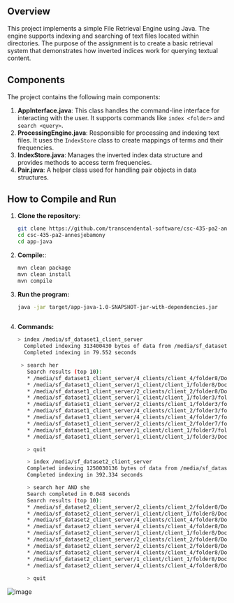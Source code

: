 ## Overview

This project implements a simple File Retrieval Engine using Java. The engine supports indexing and searching of text files located within directories. The purpose of the assignment is to create a basic retrieval system that demonstrates how inverted indices work for querying textual content.

## Components

The project contains the following main components:

1. **AppInterface.java**: This class handles the command-line interface for interacting with the user. It supports commands like `index <folder>` and `search <query>`.
2. **ProcessingEngine.java**: Responsible for processing and indexing text files. It uses the `IndexStore` class to create mappings of terms and their frequencies.
3. **IndexStore.java**: Manages the inverted index data structure and provides methods to access term frequencies.
4. **Pair.java**: A helper class used for handling pair objects in data structures.

## How to Compile and Run

1. **Clone the repository**:
   ```bash
   git clone https://github.com/transcendental-software/csc-435-pa2-annesjebamony.git
   cd csc-435-pa2-annesjebamony
   cd app-java
   
2. **Compile:**:
   ```bash
   mvn clean package
   mvn clean install
   mvn compile
   
3. **Run the program:**
   ```bash
   java -jar target/app-java-1.0-SNAPSHOT-jar-with-dependencies.jar
  
4. **Commands:**
   ```bash
   > index /media/sf_dataset1_client_server
     Completed indexing 313400430 bytes of data from /media/sf_dataset1_client_server
     Completed indexing in 79.552 seconds
   
    > search her
      Search results (top 10):
      * /media/sf_dataset1_client_server/4_clients/client_4/folder8/Document11052.txt 3104
      * /media/sf_dataset1_client_server/1_client/client_1/folder8/Document11052.txt 3104
      * /media/sf_dataset1_client_server/2_clients/client_2/folder8/Document11052.txt 3104
      * /media/sf_dataset1_client_server/1_client/client_1/folder3/folderB/Document10509.txt 2665
      * /media/sf_dataset1_client_server/2_clients/client_1/folder3/folderB/Document10509.txt 2665
      * /media/sf_dataset1_client_server/4_clients/client_2/folder3/folderB/Document10509.txt 2665
      * /media/sf_dataset1_client_server/4_clients/client_4/folder7/folderD/Document11050.txt 2542
      * /media/sf_dataset1_client_server/2_clients/client_2/folder7/folderD/Document11050.txt 2542
      * /media/sf_dataset1_client_server/1_client/client_1/folder7/folderD/Document11050.txt 2542
      * /media/sf_dataset1_client_server/1_client/client_1/folder3/Document10379.txt 2242

      > quit

      > index /media/sf_dataset2_client_server
      Completed indexing 1250030136 bytes of data from /media/sf_dataset2_client_server
      Completed indexing in 392.334 seconds

      > search her AND she
      Search completed in 0.048 seconds
      Search results (top 10):
      * /media/sf_dataset2_client_server/2_clients/client_2/folder8/Document15607.txt 8342
      * /media/sf_dataset2_client_server/1_client/client_1/folder8/Document15607.txt 8342
      * /media/sf_dataset2_client_server/4_clients/client_4/folder8/Document15607.txt 8342
      * /media/sf_dataset2_client_server/4_clients/client_4/folder8/Document15384.txt 7414
      * /media/sf_dataset2_client_server/1_client/client_1/folder8/Document15384.txt 7414
      * /media/sf_dataset2_client_server/2_clients/client_2/folder8/Document15384.txt 7414
      * /media/sf_dataset2_client_server/2_clients/client_2/folder8/Document15275.txt 6454
      * /media/sf_dataset2_client_server/4_clients/client_4/folder8/Document15275.txt 6454
      * /media/sf_dataset2_client_server/1_client/client_1/folder8/Document15275.txt 6454
      * /media/sf_dataset2_client_server/4_clients/client_4/folder8/Document15321.txt 6445
  
      > quit

![image](https://github.com/user-attachments/assets/c7fc9248-4fa8-4fb7-8aff-e52d26443ba3)

   
